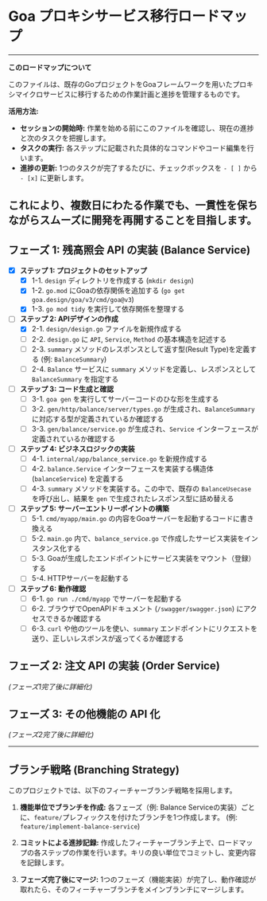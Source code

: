 # Goa プロキシサービス移行ロードマップ

---
**このロードマップについて**

このファイルは、既存のGoプロジェクトをGoaフレームワークを用いたプロキシマイクロサービスに移行するための作業計画と進捗を管理するものです。

**活用方法:**
- **セッションの開始時:** 作業を始める前にこのファイルを確認し、現在の進捗と次のタスクを把握します。
- **タスクの実行:** 各ステップに記載された具体的なコマンドやコード編集を行います。
- **進捗の更新:** 1つのタスクが完了するたびに、チェックボックスを `- [ ]` から `- [x]` に更新します。

これにより、複数日にわたる作業でも、一貫性を保ちながらスムーズに開発を再開することを目指します。
---

## フェーズ 1: 残高照会 API の実装 (Balance Service)

- [x] **ステップ 1: プロジェクトのセットアップ**
  - [x] 1-1. `design` ディレクトリを作成する (`mkdir design`)
  - [x] 1-2. `go.mod` にGoaの依存関係を追加する (`go get goa.design/goa/v3/cmd/goa@v3`)
  - [x] 1-3. `go mod tidy` を実行して依存関係を整理する

- [ ] **ステップ 2: APIデザインの作成**
  - [x] 2-1. `design/design.go` ファイルを新規作成する
  - [ ] 2-2. `design.go` に `API`, `Service`, `Method` の基本構造を記述する
  - [ ] 2-3. `summary` メソッドのレスポンスとして返す型(Result Type)を定義する (例: `BalanceSummary`)
  - [ ] 2-4. `Balance` サービスに `summary` メソッドを定義し、レスポンスとして `BalanceSummary` を指定する

- [ ] **ステップ 3: コード生成と確認**
  - [ ] 3-1. `goa gen` を実行してサーバーコードのひな形を生成する
  - [ ] 3-2. `gen/http/balance/server/types.go` が生成され、`BalanceSummary` に対応する型が定義されているか確認する
  - [ ] 3-3. `gen/balance/service.go` が生成され、`Service` インターフェースが定義されているか確認する

- [ ] **ステップ 4: ビジネスロジックの実装**
  - [ ] 4-1. `internal/app/balance_service.go` を新規作成する
  - [ ] 4-2. `balance.Service` インターフェースを実装する構造体 (`balanceService`) を定義する
  - [ ] 4-3. `summary` メソッドを実装する。この中で、既存の `BalanceUsecase` を呼び出し、結果を `gen` で生成されたレスポンス型に詰め替える

- [ ] **ステップ 5: サーバーエントリーポイントの構築**
  - [ ] 5-1. `cmd/myapp/main.go` の内容をGoaサーバーを起動するコードに書き換える
  - [ ] 5-2. `main.go` 内で、`balance_service.go` で作成したサービス実装をインスタンス化する
  - [ ] 5-3. Goaが生成したエンドポイントにサービス実装をマウント（登録）する
  - [ ] 5-4. HTTPサーバーを起動する

- [ ] **ステップ 6: 動作確認**
  - [ ] 6-1. `go run ./cmd/myapp` でサーバーを起動する
  - [ ] 6-2. ブラウザでOpenAPIドキュメント (`/swagger/swagger.json`) にアクセスできるか確認する
  - [ ] 6-3. `curl` や他のツールを使い、`summary` エンドポイントにリクエストを送り、正しいレスポンスが返ってくるか確認する

## フェーズ 2: 注文 API の実装 (Order Service)
*(フェーズ1完了後に詳細化)*

## フェーズ 3: その他機能の API 化
*(フェーズ2完了後に詳細化)*

---
## ブランチ戦略 (Branching Strategy)

このプロジェクトでは、以下のフィーチャーブランチ戦略を採用します。

1.  **機能単位でブランチを作成:**
    各フェーズ（例: Balance Serviceの実装）ごとに、`feature/`プレフィックスを付けたブランチを1つ作成します。
    (例: `feature/implement-balance-service`)

2.  **コミットによる進捗記録:**
    作成したフィーチャーブランチ上で、ロードマップの各ステップの作業を行います。キリの良い単位でコミットし、変更内容を記録します。

3.  **フェーズ完了後にマージ:**
    1つのフェーズ（機能実装）が完了し、動作確認が取れたら、そのフィーチャーブランチをメインブランチにマージします。
